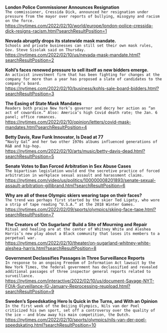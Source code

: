 **London Police Commissioner Announces Resignation**\
`The commissioner, Cressida Dick, announced her resignation under pressure from the mayor over reports of bullying, misogyny and racism on the force.`\
https://nytimes.com/2022/02/10/world/europe/london-police-cressida-dick-resigns-racism.html?searchResultPosition=1

**Nevada abruptly drops its statewide mask mandate.**\
`Schools and private businesses can still set their own mask rules, Gov. Steve Sisolak said on Thursday.`\
https://nytimes.com/2022/02/10/us/nevada-mask-mandate.html?searchResultPosition=2

**Kohl’s faces renewed pressure to sell itself as new bidders emerge.**\
`An activist investment firm that has been fighting for changes at the company for more than a year has proposed a slate of candidates to the company’s board.`\
https://nytimes.com/2022/02/10/business/kohls-sale-board-bidders.html?searchResultPosition=3

**The Easing of State Mask Mandates**\
`Readers both praise New York’s governor and decry her action as “an act of cowardice.” Also: America’s high Covid death rate; the Jan. 6 panel; office romances.`\
https://nytimes.com/2022/02/10/opinion/letters/covid-mask-mandates.html?searchResultPosition=4

**Betty Davis, Raw Funk Innovator, Is Dead at 77**\
`“Nasty Gal” and her two other 1970s albums influenced generations of R&B and hip-hop.`\
https://nytimes.com/2022/02/10/arts/music/betty-davis-dead.html?searchResultPosition=5

**Senate Votes to Ban Forced Arbitration in Sex Abuse Cases**\
`The bipartisan legislation would end the secretive practice of forced arbitration in workplace sexual assault and harassment claims.`\
https://nytimes.com/video/us/politics/100000008201893/senate-sexual-assault-arbitration-gillibrand.html?searchResultPosition=6

**Why are all of these Olympic skiers wearing tape on their faces?**\
`The trend was perhaps first started by the skier Ted Ligety, who wore a strip of tape reading “U.S.A.” at the 2018 Winter Games.`\
https://nytimes.com/2022/02/09/sports/olympics/skiing-face-tape.html?searchResultPosition=7

**The Creators of ‘On Sugarland’ Build a Site of Mourning and Repair**\
`Ritual and healing are at the center of Whitney White and Aleshea Harris’s new play about a Black community that loses its members to a perpetual war.`\
https://nytimes.com/2022/02/10/theater/on-sugarland-whitney-white-aleshea-harris.html?searchResultPosition=8

**Government Declassifies Passages in Three Surveillance Reports**\
`In response to an ongoing Freedom of Information Act lawsuit by the New York Times, the federal government has declassified and revealed additional passages of three inspector general reports related to surveillance.`\
https://nytimes.com/interactive/2022/02/10/us/document-Savage-NYT-FOIA-Surveillance-IG-January-Reprocessing-reupload.html?searchResultPosition=9

**Sweden’s Speedskating Hero Is Quick in the Turns, and With an Opinion**\
`In the first week of the Beijing Olympics, Nils van der Poel criticized his own sport, set off a controversy over the quality of the ice — and blew away his main competition, the Dutch.`\
https://nytimes.com/2022/02/10/sports/olympics/nils-van-der-poel-speedskating.html?searchResultPosition=10

